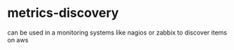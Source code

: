 # metrics-discovery
can be used in a monitoring systems like nagios or zabbix to discover items on aws 
